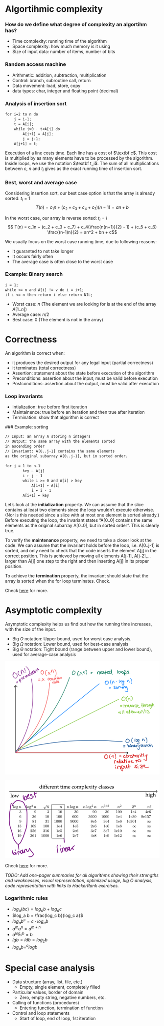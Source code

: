 # Algortihmic complexity

### How do we define what degree of complexity an algortihm has?

- Time complexity: running time of the algorithm
- Space complexity: how much memory is it using
- Size of input data: number of items, number of bits

### Random access machine

- Arithmetic: addition, subtraction, multiplication
- Control: branch, subroutine call, return
- Data movement: load, store, copy
- data types: char, integer and floating point (decimal)

### Analysis of insertion sort

```
for i=2 to n do
    j = i-1;
    t = A[i];
    while j>0 · t<A[j] do
        A[j+1] = A[j];
        j = j-1;
    A[j+1] = t;
```

Execution of a line costs time. Each line has a cost of $\textbf c$. This cost is multiplied by as many elements have to be processed by the algorithm. Inside loops, we use the notation $\textbf t_i$. The sum of all multiplications between $c$, $n$ and $t_i$ gives as the exact running time of insertion sort.

### Best, worst and average case

Considering insertion sort, our best case option is that the array is already sorted: $t_i = 1$
$$ T(n) = c_1n + (c_2 + c_3 + c_4 + c_7)(n-1) = an+b $$

In the worst case, our array is reverse sorted: $t_i = i$
$$ T(n) = c_1n + (c_2 + c_3 + c_7) + c_4(\frac{n(n+1)}{2} - 1) + (c_5 + c_6) \frac{(n-1)n}{2} = an^2 + bn + c$$

We usually focus on the worst case running time, due to following reasons:

- It guaranted to not take longer
- It occurs fairly often
- The average case is often close to the worst case

### Example: Binary search

```
i = 1;
while <= n and A[i] != v do i = i+1;
if i <= n then return i else return NIL;
```

- Worst case: $n$ (The element we are looking for is at the end of the array $A[1..n]$)
- Average case: $n/2$
- Best case: 0 (The element is not in the array)

# Correctness

An algorithm is correct when:

- it produces the desired output for any legal input (partial correctness)
- it terminates (total correctness)
- Assertion: statement about the state before execution of the algorithm
- Preconditions: assertion about the input, must be valid before execution
- Postconditions: assertion about the output, must be valid after execution

### Loop invariants

- Intialization: true before first iteration
- Maintainence: true before an iteration and then true after iteration
- Termination: show that algorithm is correct

### Example: sorting
```
// Input: an array A storing n integers
// Output: the same array with the elements sorted
in ascending order
// Invariant: A[0..j-1] contains the same elements 
as the original subarray A[0..j-1], but in sorted order.

for j = 1 to n-1
        key ← A[j]
        i ← j - 1
        while i >= 0 and A[i] > key
            A[i+1] ← A[i]
            i ← i - 1
        A[i+1] ← key
```

Let’s look at the **initialization** property. We can assume that the slice contains at least two elements since the loop wouldn’t execute otherwise. (Nor is this needed since a slice with at most one element is sorted already.) Before executing the loop, the invariant states “A[0..0] contains the same elements as the original subarray A[0..0], but in sorted order”. This is clearly true.

To verify the **maintenance** property, we need to take a closer look at the code. We can assume that the invariant holds before the loop, i.e. A[0..j-1] is sorted, and only need to check that the code inserts the element A[j] in the correct position. This is achieved by moving all elements A[j-1], A[j-2],… larger than A[j] one step to the right and then inserting A[j] in its proper position.

To achieve the **termination** property, the invariant should state that the array is sorted when the for loop terminates. Check.

Check [here](https://www.geeksforgeeks.org/loop-invariant-condition-examples-sorting-algorithms/) for more.

# Asymptotic complexity

Asymptotic complexity helps us find out how the running time increases, with the size of the input.

- Big $O$ notation: Upper bound, used for worst case analysis.
- Big $\Omega$ notation: Lower bound, used for best-case analysis
- Big $\Theta$ notation: Tight bound (range between upper and lower bound), used for average-case analysis

![](7b9bc55588e83b126d44df0cedf7cd4c4527c73fd684d13565922f5399d1d483.png)

![](33aad5b1c61e0badc312197b75beb2dbd445f9611c6ef19d55f052224d246b53.png)

Check [here](https://www.bigocheatsheet.com) for more.

*TODO: Add one-pager summaries for all algorithms showing their strengths and weaknesses, visual representation, optimized usage, big O analysis, code representation with links to HackerRank exercises.*

### Logarithmic rules

- $log_a(bc) = log_a b + log_a c$
- $log_a b = \frac{log_c b}{log_c a}$
- $log_a b^c = c ⋅ log_a b$
- $a^ma^n = a^{m+n}$
- $a^{log_a b} = b$
- $lg b = ldb =log_2 b$
- $log_a b = ^alog b$

# Special case analysis

- Data structure (array, list, file, etc.)
  - Empty, single element, completely filled
- Particular values, border of domain
  - Zero, empty string, negative numbers, etc.
- Calling of functions (procedures)
  - Entering function, termination of function
- Control and loop statements
  - Start of loop, end of loop, 1st iteration